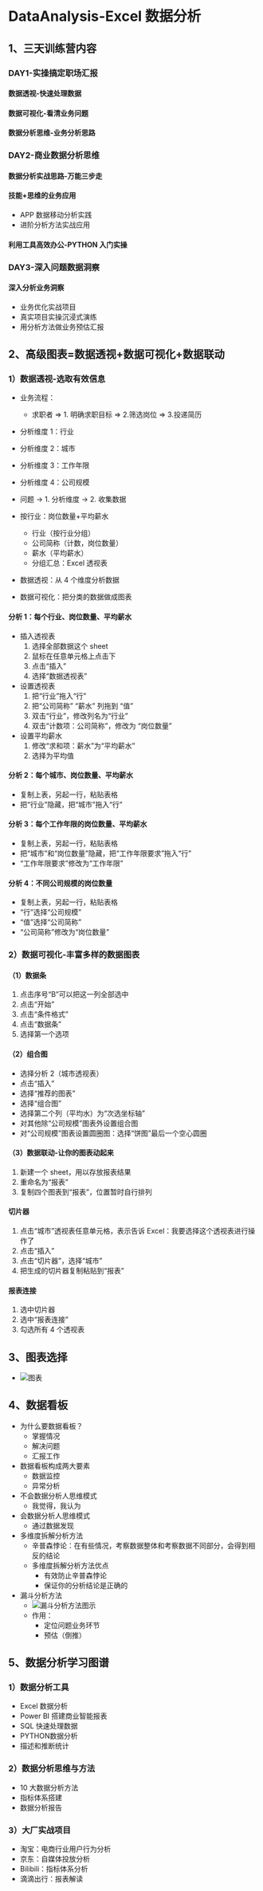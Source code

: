# DataAnalysis-Excel 数据分析

## 1、三天训练营内容

### DAY1-实操搞定职场汇报

#### 数据透视-快速处理数据

#### 数据可视化-看清业务问题

#### 数据分析思维-业务分析思路

### DAY2-商业数据分析思维

#### 数据分析实战思路-万能三步走

#### 技能+思维的业务应用

- APP 数据移动分析实践
- 进阶分析方法实战应用

#### 利用工具高效办公-PYTHON 入门实操

### DAY3-深入问题数据洞察

#### 深入分析业务洞察

- 业务优化实战项目
- 真实项目实操沉浸式演练
- 用分析方法做业务预估汇报

## 2、高级图表=数据透视+数据可视化+数据联动

### 1）数据透视-选取有效信息

- 业务流程：
  - 求职者 => 1. 明确求职目标 => 2.筛选岗位 => 3.投递简历

- 分析维度 1：行业
- 分析维度 2：城市
- 分析维度 3：工作年限
- 分析维度 4：公司规模

- 问题 -> 1. 分析维度 -> 2. 收集数据
- 按行业：岗位数量+平均薪水
  - 行业（按行业分组）
  - 公司简称（计数，岗位数量）
  - 薪水（平均薪水）
  - 分组汇总：Excel 透视表
- 数据透视：从 4 个维度分析数据
- 数据可视化：把分类的数据做成图表

#### 分析 1：每个行业、岗位数量、平均薪水

- 插入透视表
  1. 选择全部数据这个 sheet
  2. 鼠标在任意单元格上点击下
  3. 点击“插入”
  4. 选择“数据透视表”
- 设置透视表
  1. 把“行业”拖入“行”
  2. 把“公司简称” “薪水” 列拖到 “值”
  3. 双击“行业”，修改列名为“行业”
  4. 双击“计数项：公司简称”，修改为 “岗位数量”
- 设置平均薪水
  1. 修改“求和项：薪水”为“平均薪水”
  2. 选择为平均值

#### 分析 2：每个城市、岗位数量、平均薪水

- 复制上表，另起一行，粘贴表格
- 把“行业”隐藏，把“城市”拖入“行”

#### 分析 3：每个工作年限的岗位数量、平均薪水

- 复制上表，另起一行，粘贴表格
- 把“城市”和“岗位数量”隐藏，把“工作年限要求”拖入“行”
- “工作年限要求”修改为“工作年限”

#### 分析 4：不同公司规模的岗位数量

- 复制上表，另起一行，粘贴表格
- “行”选择“公司规模”
- “值”选择“公司简称”
- “公司简称”修改为“岗位数量”

### 2）数据可视化-丰富多样的数据图表

#### （1）数据条

1. 点击序号“B”可以把这一列全部选中
2. 点击“开始”
3. 点击“条件格式”
4. 点击“数据条”
5. 选择第一个选项

#### （2）组合图

- 选择分析 2（城市透视表）
- 点击“插入”
- 选择“推荐的图表”
- 选择“组合图”
- 选择第二个列（平均水）为“次选坐标轴”
- 对其他除“公司规模”图表外设置组合图
- 对“公司规模”图表设置圆圈图：选择“饼图”最后一个空心圆圈

#### （3）数据联动-让你的图表动起来

1. 新建一个 sheet，用以存放报表结果
2. 重命名为“报表”
3. 复制四个图表到“报表”，位置暂时自行排列

#### 切片器

1. 点击“城市”透视表任意单元格，表示告诉 Excel：我要选择这个透视表进行操作了
2. 点击“插入”
3. 点击“切片器”，选择“城市”
4. 把生成的切片器复制粘贴到“报表”

#### 报表连接

1. 选中切片器
2. 选中“报表连接”
3. 勾选所有 4 个透视表

## 3、图表选择

<!-- - ![图表](./file/images/chat.jpg) -->
- <img alt="图表" src="./file/images/chat.jpg" />

## 4、数据看板

- 为什么要数据看板？
  - 掌握情况
  - 解决问题
  - 汇报工作
- 数据看板构成两大要素
  - 数据监控
  - 异常分析
- 不会数据分析人思维模式
  - 我觉得，我认为
- 会数据分析人思维模式
  - 通过数据发现
- 多维度拆解分析方法
  - 辛普森悖论：在有些情况，考察数据整体和考察数据不同部分，会得到相反的结论
  - 多维度拆解分析方法优点
    - 有效防止辛普森悖论
    - 保证你的分析结论是正确的
- 漏斗分析方法
  - ![漏斗分析方法图示](./file/images/漏斗分析方法.jpg)
  - 作用：
    - 定位问题业务环节
    - 预估（倒推）

## 5、数据分析学习图谱

### 1）数据分析工具

- Excel 数据分析
- Power BI 搭建商业智能报表
- SQL 快速处理数据
- PYTHON数据分析
- 描述和推断统计

### 2）数据分析思维与方法

- 10 大数据分析方法
- 指标体系搭建
- 数据分析报告

### 3）大厂实战项目

- 淘宝：电商行业用户行为分析
- 京东：自媒体投放分析
- Bilibili：指标体系分析
- 滴滴出行：报表解读